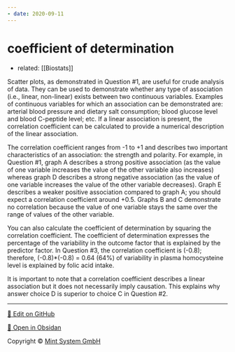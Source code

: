 ```yaml
---
- date: 2020-09-11
---
```


# coefficient of determination

- related: [[Biostats]]

Scatter plots, as demonstrated in Question #1, are useful for crude analysis of data.  They can be used to demonstrate whether any type of association (i.e., linear, non-linear) exists between two continuous variables.  Examples of continuous variables for which an association can be demonstrated are: arterial blood pressure and dietary salt consumption; blood glucose level and blood C-peptide level; etc.  If a linear association is present, the correlation coefficient can be calculated to provide a numerical description of the linear association.

The correlation coefficient ranges from -1 to +1 and describes two important characteristics of an association: the strength and polarity.  For example, in Question #1, graph A describes a strong positive association (as the value of one variable increases the value of the other variable also increases) whereas graph D describes a strong negative association (as the value of one variable increases the value of the other variable decreases).  Graph E describes a weaker positive association compared to graph A; you should expect a correlation coefficient around +0.5.  Graphs B and C demonstrate no correlation because the value of one variable stays the same over the range of values of the other variable.

You can also calculate the coefficient of determination by squaring the correlation coefficient.  The coefficient of determination expresses the percentage of the variability in the outcome factor that is explained by the predictor factor.  In Question #3, the correlation coefficient is (-0.8); therefore, (-0.8)\*(-0.8) = 0.64 (64%) of variability in plasma homocysteine level is explained by folic acid intake.

It is important to note that a correlation coefficient describes a linear association but it does not necessarily imply causation.  This explains why answer choice D is superior to choice C in Question #2.


<hr>

[📝 Edit on GitHub](https://github.com/Mint-System/Knowledge/blob/master/coefficient%20of%20determination.md)

[📂 Open in Obsidan](obsidian://open?vault=Knowledge%20Mint%20System&file=coefficient%20of%20determination.md ':target=_self')

<footer>Copyright © <a href="https://www.mint-system.ch/">Mint System GmbH</a></footer>